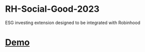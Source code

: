 # RH-Social-Good-2023

ESG investing extension designed to be integrated with Robinhood

# [Demo](https://www.youtube.com/watch?v=JpQXZ6ithOY)

